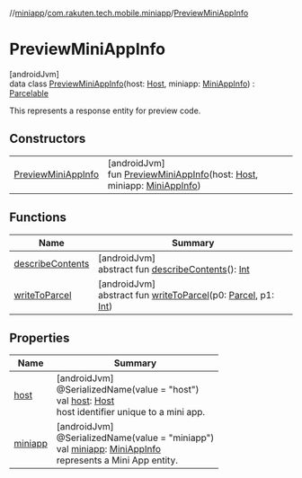 //[miniapp](../../../index.md)/[com.rakuten.tech.mobile.miniapp](../index.md)/[PreviewMiniAppInfo](index.md)

# PreviewMiniAppInfo

[androidJvm]\
data class [PreviewMiniAppInfo](index.md)(host: [Host](../-host/index.md), miniapp: [MiniAppInfo](../-mini-app-info/index.md)) : [Parcelable](https://developer.android.com/reference/kotlin/android/os/Parcelable.html)

This represents a response entity for preview code.

## Constructors

| | |
|---|---|
| [PreviewMiniAppInfo](-preview-mini-app-info.md) | [androidJvm]<br>fun [PreviewMiniAppInfo](-preview-mini-app-info.md)(host: [Host](../-host/index.md), miniapp: [MiniAppInfo](../-mini-app-info/index.md)) |

## Functions

| Name | Summary |
|---|---|
| [describeContents](../../com.rakuten.tech.mobile.miniapp.analytics/-mini-app-analytics-config/index.md#-1578325224%2FFunctions%2F1451286739) | [androidJvm]<br>abstract fun [describeContents](../../com.rakuten.tech.mobile.miniapp.analytics/-mini-app-analytics-config/index.md#-1578325224%2FFunctions%2F1451286739)(): [Int](https://kotlinlang.org/api/latest/jvm/stdlib/kotlin/-int/index.html) |
| [writeToParcel](../../com.rakuten.tech.mobile.miniapp.analytics/-mini-app-analytics-config/index.md#-1754457655%2FFunctions%2F1451286739) | [androidJvm]<br>abstract fun [writeToParcel](../../com.rakuten.tech.mobile.miniapp.analytics/-mini-app-analytics-config/index.md#-1754457655%2FFunctions%2F1451286739)(p0: [Parcel](https://developer.android.com/reference/kotlin/android/os/Parcel.html), p1: [Int](https://kotlinlang.org/api/latest/jvm/stdlib/kotlin/-int/index.html)) |

## Properties

| Name | Summary |
|---|---|
| [host](host.md) | [androidJvm]<br>@SerializedName(value = "host")<br>val [host](host.md): [Host](../-host/index.md)<br>host identifier unique to a mini app. |
| [miniapp](miniapp.md) | [androidJvm]<br>@SerializedName(value = "miniapp")<br>val [miniapp](miniapp.md): [MiniAppInfo](../-mini-app-info/index.md)<br>represents a Mini App entity. |
